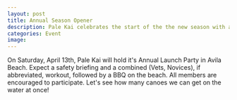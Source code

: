 ```yaml
---
layout: post
title: Annual Season Opener
description: Pale Kai celebrates the start of the the new season with a workout and club BBQ. Click here for details!
categories: Event
image: 
---
```

 
On Saturday, April 13th, Pale Kai will hold it's Annual Launch Party in Avila Beach. Expect a safety briefing and a combined (Vets, Novices), if
abbreviated, workout, followed by a BBQ on the beach. All members are encouraged to participate. Let's see how many canoes we can get on the water at
once!